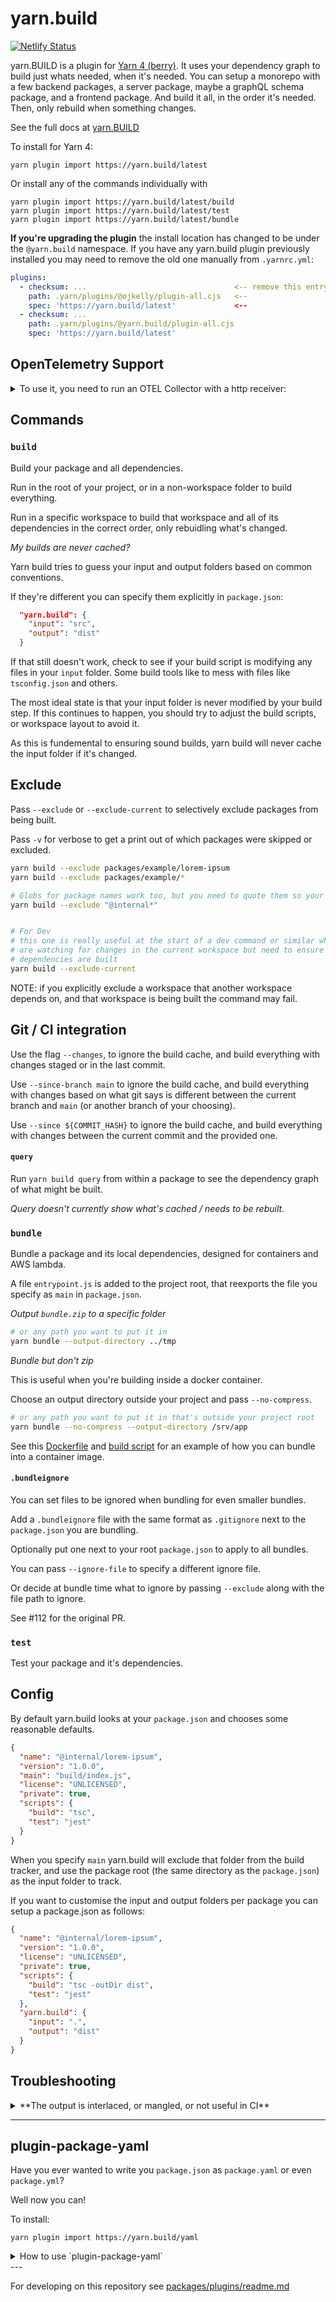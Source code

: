 # yarn.build

[![Netlify Status](https://api.netlify.com/api/v1/badges/6b14fc77-846f-4035-944a-ff1c7843b70d/deploy-status)](https://app.netlify.com/sites/loving-wing-5cc62e/deploys)

yarn.BUILD is a plugin for [Yarn 4 (berry)](https://github.com/yarnpkg/berry). It uses your dependency graph to build just whats needed, when it's needed. You can setup a monorepo with a few backend packages, a server package, maybe a graphQL schema package, and a frontend package. And build it all, in the order it's needed. Then, only rebuild when something changes.

See the full docs at [yarn.BUILD](https://yarn.build)

To install for Yarn 4:

```
yarn plugin import https://yarn.build/latest
```

Or install any of the commands individually with

```
yarn plugin import https://yarn.build/latest/build
yarn plugin import https://yarn.build/latest/test
yarn plugin import https://yarn.build/latest/bundle
```

**If you're upgrading the plugin** the install location has changed to be under the `@yarn.build` namespace. If you have any yarn.build plugin previously installed you may need to remove the old one manually from `.yarnrc.yml`:

```yaml
plugins:
  - checksum: ...                                 <-- remove this entry if both exist
    path: .yarn/plugins/@ojkelly/plugin-all.cjs   <--  
    spec: 'https://yarn.build/latest'             <--
  - checksum: ...
    path: .yarn/plugins/@yarn.build/plugin-all.cjs
    spec: 'https://yarn.build/latest'
```


## OpenTelemetry Support
<details>

yarn.build's `build`, `test` and `bundle` commands now come with optional OpenTelemetry (OTEL) instrumentation.

<summary>To use it, you need to run an OTEL Collector with a http receiver:</summary>

```yaml
receivers:
  otlp:
    protocols:
      grpc:
      http: # this is the one we need, it defaults to port 4318
```

And set the appropirate envar for example `OTEL_EXPORTER_OTLP_ENDPOINT=http://localhost:4318` if you are running the collector on the same host as you're running yarn.build.

NOTE: yarn.build doesn't currently support the `grpc` endpoint, becuase bundling the required `.proto` files might need a rework of the yarn plugin bundler, which is out of scope of the intial yarn.build OTEL integration.
</details>

## Commands

### `build`

Build your package and all dependencies.

Run in the root of your project, or in a non-workspace folder to build everything.

Run in a specific workspace to build that workspace and all of its dependencies
in the correct order, only rebuidling what's changed.

_My builds are never cached?_

Yarn build tries to guess your input and output folders based on common conventions.

If they're different you can specify them explicitly in `package.json`:

```json
  "yarn.build": {
    "input": "src",
    "output": "dist"
  }
```

If that still doesn't work, check to see if your build script is modifying any
files in your `input` folder. Some build tools like to mess with files like
`tsconfig.json` and others.

The most ideal state is that your input folder is never modified by your build
step. If this continues to happen, you should try to adjust the build scripts,
or workspace layout to avoid it.

As this is fundemental to ensuring sound builds, yarn build will never cache the
input folder if it's changed.

## Exclude

Pass `--exclude` or `--exclude-current` to selectively exclude packages from
being built.

Pass `-v` for verbose to get a print out of which packages were skipped or excluded.

```bash
yarn build --exclude packages/example/lorem-ipsum
yarn build --exclude packages/example/*

# Globs for package names work too, but you need to quote them so your shell doesn't try to substitute it
yarn build --exclude "@internal*"


# For Dev
# this one is really useful at the start of a dev command or similar where you
# are watching for changes in the current workspace but need to ensure your
# dependencies are built
yarn build --exclude-current

```

NOTE: if you explicitly exclude a workspace that another workspace depends on,
and that workspace is being built the command may fail.

## Git / CI integration

Use the flag `--changes`, to ignore the build cache, and build everything with changes staged or in the last commit.

Use `--since-branch main` to ignore the build cache, and build everything with changes based on what git says is different between the current branch and `main` (or another branch of your choosing).

Use `--since ${COMMIT_HASH}` to ignore the build cache, and build everything with changes between the current commit and the provided one.

#### `query`

Run `yarn build query` from within a package to see the dependency graph of what
might be built.

_Query doesn't currently show what's cached / needs to be rebuilt._

### `bundle`

Bundle a package and its local dependencies, designed for containers and AWS lambda.

A file `entrypoint.js` is added to the project root, that reexports the file you
specify as `main` in `package.json`.

_Output `bundle.zip` to a specific folder_

```bash
# or any path you want to put it in
yarn bundle --output-directory ../tmp
```

_Bundle but don't zip_

This is useful when you're building inside a docker container.

Choose an output directory outside your project and pass `--no-compress`.

```bash
# or any path you want to put it in that's outside your project root
yarn bundle --no-compress --output-directory /srv/app
```

See this [Dockerfile](packages/examples/lorem-ipsum-docker/Dockerfile) and [build script](packages/examples/lorem-ipsum-docker/docker-bundle-build.sh) for an example of how you can bundle into a container image.

#### `.bundleignore`

You can set files to be ignored when bundling for even smaller bundles.

Add a `.bundleignore` file with the same format as `.gitignore` next to the
`package.json` you are bundling.

Optionally put one next to your root `package.json` to apply to all bundles.

You can pass `--ignore-file` to specify a different ignore file.

Or decide at bundle time what to ignore by passing `--exclude` along with the file path to ignore.

See #112 for the original PR.

### `test`

Test your package and it's dependencies.

## Config

By default yarn.build looks at your `package.json` and chooses some reasonable defaults.

```json
{
  "name": "@internal/lorem-ipsum",
  "version": "1.0.0",
  "main": "build/index.js",
  "license": "UNLICENSED",
  "private": true,
  "scripts": {
    "build": "tsc",
    "test": "jest"
  }
}
```

When you specify `main` yarn.build will exclude that folder from the build tracker, and use the
package root (the same directory as the `package.json`) as the input folder to track.

If you want to customise the input and output folders per package you can setup a package.json as follows:

```json
{
  "name": "@internal/lorem-ipsum",
  "version": "1.0.0",
  "license": "UNLICENSED",
  "private": true,
  "scripts": {
    "build": "tsc -outDir dist",
    "test": "jest"
  },
  "yarn.build": {
    "input": ".",
    "output": "dist"
  }
}
```

## Troubleshooting
<details>

<summary>**The output is interlaced, or mangled, or not useful in CI**</summary>

yarn.build uses `is-ci` to check if it's running in a CI environment, and will not print progress in the same way it does when run locally (or with an interactive tty).

Typically `is-ci` is really good at detecting a CI environment. It does this by checking a for one of many known environment variables set by CI tools. Including the most common and most useful fallback `CI=true`.

If you run `yarn build` or `yarn test` wrapped inside another execution environment inside your CI pipeline, you might need to pass an environment variable (ENV) to let yarn.build know it's being run in CI.

Depending on how your script is run, you can do something like the following:

```
CI=true yarn build
```

Adapted for Docker / BuildKit, the following will set `CI` for the script, but not the whole container. [See issue #5 for more information](https://github.com/ojkelly/yarn.build/issues/5#issuecomment-888166665)

```
RUN env CI=true yarn build
```
</details>

---

## plugin-package-yaml

Have you ever wanted to write you `package.json` as `package.yaml` or even `package.yml`?

Well now you can!

To install:

```
yarn plugin import https://yarn.build/yaml
```

<details>
<summary>How to use `plugin-package-yaml`</summary>

Once installed, any folder with a `package.yaml` and without a `package.json` will run through this plugin. This lets you opt-in packages that don't have any tooling that _requires_ `package.json` to be present on disk.

Swap an existing `package.json` over to a `package.yaml` by converting it's contents to YAML, and renaming the file.

This plugin will transparently convert your `package.yaml` back into json for all of Yarn's tooling, meaning Yarn has no idea
it's not writing to a `package.json`.

```yaml filename=package.yml
name: "@internal/lorem-ipsum"
version: 1.0.0
main: dist/index.js

# license, none for the example
license: UNLICENSED
private: true

# scripts comment
scripts:
  build: tsc
  test: jest
  dev: ts-node ./src/index.ts

dependencies:
  "@internal/phrase-lorem-ipsum": "workspace:*"
  jest: "^26"
  ts-jest: "^26.4.4"
  typescript: ^4.3.5

devDependencies:
  "@types/node": ^16.4.1
  ts-node: ^10.1.0
  "@types/jest": ^26.0.24

jest:
  preset: ts-jest

# here we define our input and output
# as we defined main above, we don't need this
# if your output directory is different or not easily definable in main
# specify it here
yarn.build:
  input: .
  output: dist
```

### Caveats

Existing tooling that wants to read from your `package.json` will break, unless it reads it via Yarn.

#### Troubleshooting

If it breaks, convert your yaml package file back to json, and comment the plugin out from `.yarnrc.yml`.

Please also make an issue describing you problem, so we can hopefully fix it.

### Example

The initial usecase for this is for non-javascript packages in a polyglot yarn.build repository. As an example this is how you can build a go app, leveraging yarn and yarn.build but with a yaml file as your build specification (ie `package.yaml`).

In this example we have a graphql schema defined in typescript that generates type files we can consume in our go binary.

```yaml filename=package.yaml
name: "@internal/server"
version: 1.0.0
main: cmd/main.go

# license, none for the example
license: UNLICENSED
private: true

# scripts comment
scripts:
  build: GOOS=linux GOARCH=amd64 go build -o .build/main cmd/main.go
  test: go test ./...
  dev: go run cmd/main.go

dependencies:
  "@internal/graphql-schema": "workspace:*"

yarn.build:
  input: .
  output: .build
```
</details>
---

For developing on this repository see [packages/plugins/readme.md](packages/plugins/readme.md)
